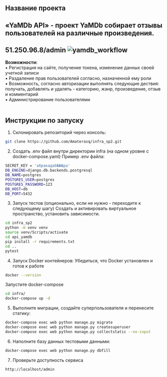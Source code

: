 ## Название проекта
**«YaMDb API»** - проект YaMDb собирает отзывы пользователей на различные произведения.
---
51.250.96.8/admin
![yamdb_workflow](https://github.com/mirmir32/yamdb_final/workflows/yamdb_workflow/badge.svg)
---

**Возможности:**<br>
:black_small_square: Регистрация на сайте, получение токена, изменение данных своей учетной записи<br>
:black_small_square: Раздаление прав пользователей согласно, назначенной ему роли<br>
:black_small_square: Возможность, согласно авторизации выполнять следующие дествия: получать, добавлять и удалять - категорию, жанр, произведение, отзыв и комментарий<br>
:black_small_square: Администрирование пользователями<br><br>

## Инструкции по запуску
1. Склонировать репозиторий через консоль:
```sh
git clone https://github.com/Amaterasq/infra_sp2.git
```
2. Создать .env файл внутри директории infra (на одном уровне с docker-compose.yaml)
Пример .env файла:
```sh
SECRET_KEY = 'абракадаб№№№ра'
DB_ENGINE=django.db.backends.postgresql
DB_NAME=postgres
POSTGRES_USER=postgres
POSTGRES_PASSWORD=123
DB_HOST=db
DB_PORT=5432
```
3. Запуск тестов (опционально, если не нужно - переходите к следующему шагу)
Создать и активировать виртуальное пространство, установить зависимости.<br>

```sh
cd infra_sp2
python -m venv venv
source venv/Scripts/activate
cd api_yamdb
pip install -r requirements.txt
cd ..
pytest
```

4. Запуск Docker контейнеров:
Убедиться, что Docker установлен и готов к работе
```sh
docker --version
```
Запустите docker-compose
```sh
cd infra/
docker-compose up -d
```
5. Выполните миграции, создайте суперпользователя и перенесите статику:
```sh
docker-compose exec web python manage.py migrate
docker-compose exec web python manage.py createsuperuser
docker-compose exec web python manage.py collectstatic --no-input
```
6. Наполните базу данных тестовыми данными:
```sh
docker-compose exec web python manage.py dbfill
```
7. Проверьте доступность сервиса
```sh
http://localhost/admin
```
